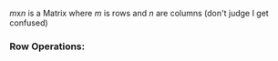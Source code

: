 $m$x$n$ is a Matrix where $m$ is rows and $n$ are columns
(don't judge I get confused)

### Row Operations:

